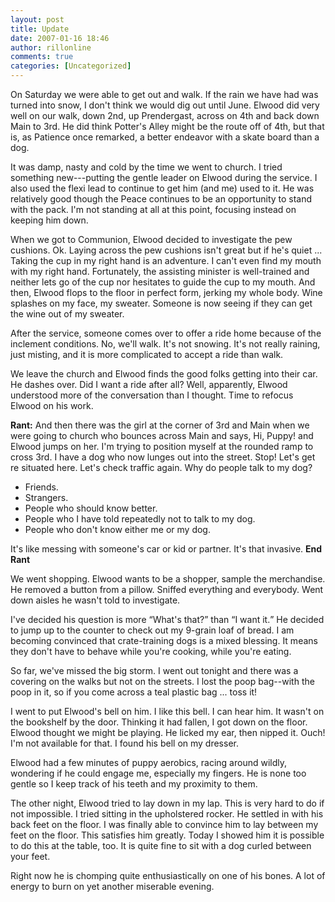 ```yaml
---
layout: post
title: Update
date: 2007-01-16 18:46
author: rillonline
comments: true
categories: [Uncategorized]
---
```

<p>On Saturday we were able to get out and walk. If the rain we have had was turned into snow, I don't think we would dig out until June. Elwood did very well on our walk, down 2nd, up Prendergast, across on 4th and back down Main to 3rd. He did think Potter's Alley might be the route off of 4th, but that is, as Patience once remarked, a better endeavor with a skate board than a dog.
<p>It was damp, nasty and cold by the time we went to church. I tried something new---putting the gentle leader on Elwood during the service. I also used the flexi lead to continue to get him (and me) used to it. He was relatively good though the Peace continues to be an opportunity to stand with the pack. I'm not standing at all at this point, focusing instead on keeping him down. 
<p>When we got to Communion, Elwood decided to investigate the pew cushions. Ok. Laying across the pew cushions isn't great but if he's quiet ... Taking the cup in my right hand is an adventure. I can't even find my mouth with my right hand. Fortunately, the assisting minister is well-trained and neither lets go of the cup nor hesitates to guide the cup to my mouth. And then, Elwood flops to the floor in perfect form, jerking my whole body. Wine splashes on my face, my sweater. Someone is now seeing if they can get the wine out of my sweater.
<p>After the service, someone comes over to offer a ride home because of the inclement conditions. No, we'll walk. It's not snowing. It's not really raining, just misting, and it is more complicated to accept a ride than walk.
<p>We leave the church and Elwood finds the good folks getting into their car. He dashes over. Did I want a ride after all? Well, apparently, Elwood understood more of the conversation than I thought. Time to refocus Elwood on his work.
<p><strong>Rant:</strong> And then there was the girl at the corner of 3rd and Main when we were going to church who bounces across Main and says, Hi, Puppy! and Elwood jumps on her. I'm trying to position myself at the rounded ramp to cross 3rd. I have a dog who now lunges out into the street. Stop! Let's get re situated here. Let's check traffic again. Why do people talk to my dog? 
<ul>
<li>Friends.</li>
<li>Strangers.</li>
<li>People who should know better.</li>
<li>People who I have told repeatedly not to talk to my dog.</li>
<li>People who don't know either me or my dog.</li>
</ul>
It's like messing with someone's car or kid or partner. It's that invasive. <strong>End Rant</strong>
<p>We went shopping. Elwood wants to be a shopper, sample the merchandise. He removed a button from a pillow. Sniffed everything and everybody. Went down aisles he wasn't told to investigate.
<p>I've decided his question is more <q>What's that?</q> than <q>I want it.</q> He decided to jump up to the counter to check out my 9-grain loaf of bread. I am becoming convinced that crate-training dogs is a mixed blessing. It means they don't have to behave while you're cooking, while you're eating.
<p>So far, we've missed the big storm. I went out tonight and there was a covering on the walks but not on the streets. I lost the poop bag--with the poop in it, so if you come across a teal plastic bag ... toss it!
<p>I went to put Elwood's bell on him. I like this bell. I can hear him. It wasn't on the bookshelf by the door. Thinking it had fallen, I got down on the floor. Elwood thought we might be playing. He licked my ear, then nipped it. Ouch! I'm not available for that. I found his bell on my dresser.
<p>Elwood had a few minutes of puppy aerobics, racing around wildly, wondering if he could engage me, especially my fingers. He is none too gentle so I keep track of his teeth and my proximity to them.
<p>The other night, Elwood tried to lay down in my lap. This is very hard to do if not impossible. I tried sitting in the upholstered rocker. He settled in with his back feet on the floor. I was finally able to convince him to lay between my feet on the floor. This satisfies him greatly. Today I showed him it is possible to do this at the table, too. It is quite fine to sit with a dog curled between your feet.
<p>Right now he is chomping quite enthusiastically on one of his bones. A lot of energy to burn on yet another miserable evening.
